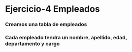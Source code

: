 # Ejercicio-4 Empleados 

### Creamos una tabla de empleados 
### Cada empleado tendra un nombre, apellido, edad, departamento y cargo